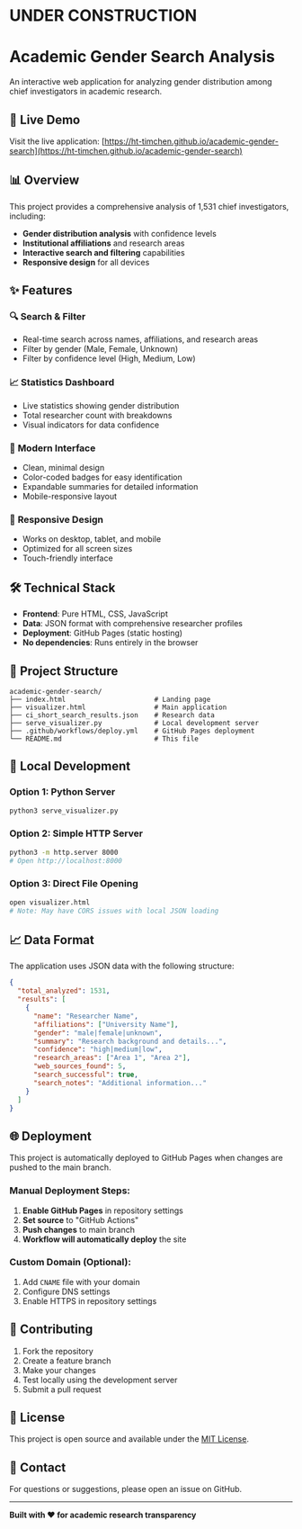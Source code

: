# UNDER CONSTRUCTION

# Academic Gender Search Analysis

An interactive web application for analyzing gender distribution among chief investigators in academic research.

## 🚀 Live Demo 

Visit the live application: [https://ht-timchen.github.io/academic-gender-search](https://ht-timchen.github.io/academic-gender-search)

## 📊 Overview

This project provides a comprehensive analysis of 1,531 chief investigators, including:

- **Gender distribution analysis** with confidence levels
- **Institutional affiliations** and research areas
- **Interactive search and filtering** capabilities
- **Responsive design** for all devices

## ✨ Features

### 🔍 **Search & Filter**
- Real-time search across names, affiliations, and research areas
- Filter by gender (Male, Female, Unknown)
- Filter by confidence level (High, Medium, Low)

### 📈 **Statistics Dashboard**
- Live statistics showing gender distribution
- Total researcher count with breakdowns
- Visual indicators for data confidence

### 🎨 **Modern Interface**
- Clean, minimal design
- Color-coded badges for easy identification
- Expandable summaries for detailed information
- Mobile-responsive layout

### 📱 **Responsive Design**
- Works on desktop, tablet, and mobile
- Optimized for all screen sizes
- Touch-friendly interface

## 🛠️ Technical Stack

- **Frontend**: Pure HTML, CSS, JavaScript
- **Data**: JSON format with comprehensive researcher profiles
- **Deployment**: GitHub Pages (static hosting)
- **No dependencies**: Runs entirely in the browser

## 📁 Project Structure

```
academic-gender-search/
├── index.html                      # Landing page
├── visualizer.html                 # Main application
├── ci_short_search_results.json    # Research data
├── serve_visualizer.py             # Local development server
├── .github/workflows/deploy.yml    # GitHub Pages deployment
└── README.md                       # This file
```

## 🚀 Local Development

### Option 1: Python Server
```bash
python3 serve_visualizer.py
```

### Option 2: Simple HTTP Server
```bash
python3 -m http.server 8000
# Open http://localhost:8000
```

### Option 3: Direct File Opening
```bash
open visualizer.html
# Note: May have CORS issues with local JSON loading
```

## 📈 Data Format

The application uses JSON data with the following structure:

```json
{
  "total_analyzed": 1531,
  "results": [
    {
      "name": "Researcher Name",
      "affiliations": ["University Name"],
      "gender": "male|female|unknown",
      "summary": "Research background and details...",
      "confidence": "high|medium|low",
      "research_areas": ["Area 1", "Area 2"],
      "web_sources_found": 5,
      "search_successful": true,
      "search_notes": "Additional information..."
    }
  ]
}
```

## 🌐 Deployment

This project is automatically deployed to GitHub Pages when changes are pushed to the main branch.

### Manual Deployment Steps:

1. **Enable GitHub Pages** in repository settings
2. **Set source** to "GitHub Actions"
3. **Push changes** to main branch
4. **Workflow will automatically deploy** the site

### Custom Domain (Optional):

1. Add `CNAME` file with your domain
2. Configure DNS settings
3. Enable HTTPS in repository settings

## 🤝 Contributing

1. Fork the repository
2. Create a feature branch
3. Make your changes
4. Test locally using the development server
5. Submit a pull request

## 📄 License

This project is open source and available under the [MIT License](LICENSE).

## 📧 Contact

For questions or suggestions, please open an issue on GitHub.

---

**Built with ❤️ for academic research transparency**
